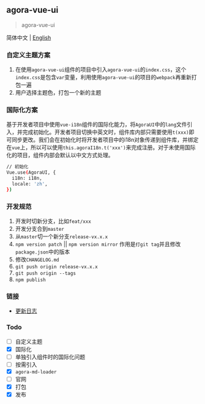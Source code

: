 ## agora-vue-ui
> agora-vue-ui

简体中文 | [English](./README-US.md)

### 自定义主题方案
1. 在使用`agora-vue-ui`组件的项目中引入`agora-vue-ui`的`index.css`，这个`index.css`是包含`var`变量，利用使用`agora-vue-ui`的项目的`webpack`再重新打包一遍
2. 用户选择主题色，打包一个新的主题

### 国际化方案
基于开发者项目中使用`vue-i18n`组件的国际化能力，将`AgoraUI`中的`lang`文件引入，并完成初始化。开发者项目切换中英文时，组件库内部只需要使用`t(xxx)`即可同步更改。我们会在初始化时将开发者项目中的i18n对象传递到组件库，并绑定在`vue`上，所以可以使用`this.agoraI18n.t('xxx')`来完成注册。对于未使用国际化的项目，组件内部会默认以中文方式处理。
```bash
// 初始化
Vue.use(AgoraUI, {
  i18n: i18n,
  locale: 'zh',
})
```

### 开发规范
1. 开发时切新分支，比如`feat/xxx`
2. 开发分支合到`master`
3. 从`master`切一个新分支`release-vx.x.x`
4. `npm version patch` || `npm version mirror` 作用是`打git tag`并且修改`package.json`中的版本
5. 修改`CHANGELOG.md`
6. `git push origin release-vx.x.x`
7. `git push origin --tags`
8. `npm publish`

### 链接
- [更新日志](./CHAGELOG.md)

### Todo
- [ ] 自定义主题
- [x] 国际化
- [ ] 单独引入组件时的国际化问题
- [ ] 按需引入
- [x] `agora-md-loader`
- [ ] 官网
- [x] 打包
- [x] 发布
